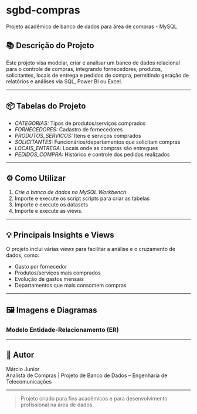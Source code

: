 # sgbd-compras
Projeto acadêmico de banco de dados para área de compras - MySQL

## 📚 Descrição do Projeto

Este projeto visa modelar, criar e analisar um banco de dados relacional para o controle de compras, integrando fornecedores, produtos, solicitantes, locais de entrega e pedidos de compra, permitindo geração de relatórios e análises via SQL, Power BI ou Excel.

---

## 📦 Tabelas do Projeto

- *CATEGORIAS:* Tipos de produtos/serviços comprados
- *FORNECEDORES:* Cadastro de fornecedores
- *PRODUTOS_SERVICOS:* Itens e serviços comprados
- *SOLICITANTES:* Funcionários/departamentos que solicitam compras
- *LOCAIS_ENTREGA:* Locais onde as compras são entregues
- *PEDIDOS_COMPRA:* Histórico e controle dos pedidos realizados

---

## ⚙️ Como Utilizar

1. *Crie o banco de dados no MySQL Workbench*
2. Importe e execute os script scripts para criar as tabelas
3. Importe e execute os datasets
4. Importe e execute as views.

---

## 💡 Principais Insights e Views

O projeto inclui várias *views* para facilitar a análise e o cruzamento de dados, como:

- Gasto por fornecedor
- Produtos/serviços mais comprados
- Evolução de gastos mensais
- Departamentos que mais consomem compras

---

## 🖼️ Imagens e Diagramas

### Modelo Entidade-Relacionamento (ER)

---

## 👤 Autor

Márcio Junior  
Analista de Compras | Projeto de Banco de Dados – Engenharia de Telecomunicações

---

> Projeto criado para fins acadêmicos e para desenvolvimento profissional na área de dados.

